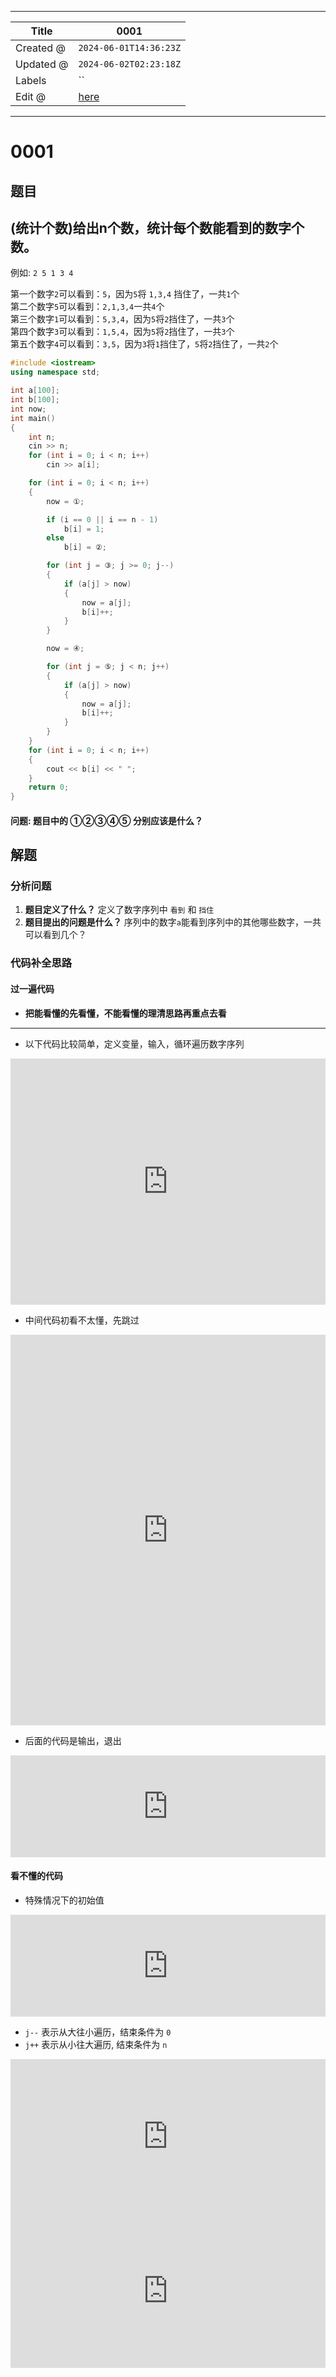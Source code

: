 -----

| Title     | 0001                                            |
| --------- | ----------------------------------------------- |
| Created @ | `2024-06-01T14:36:23Z`                          |
| Updated @ | `2024-06-02T02:23:18Z`                          |
| Labels    | \`\`                                            |
| Edit @    | [here](https://github.com/junxnone/01/issues/1) |

-----

# 0001

## 题目

## (统计个数)给出n个数，统计每个数能看到的数字个数。

例如: `2 5 1 3 4`

第一个数字`2`可以看到：`5`，因为`5`将 `1,3,4` 挡住了，一共`1`个  
第二个数字`5`可以看到：`2,1,3,4`一共`4`个  
第三个数字`1`可以看到：`5,3,4`，因为`5`将`2`挡住了，一共`3`个  
第四个数字`3`可以看到：`1,5,4`，因为`5`将`2`挡住了，一共`3`个  
第五个数字`4`可以看到：`3,5`，因为`3`将`1`挡住了，`5`将`2`挡住了，一共`2`个

``` cpp
#include <iostream>
using namespace std;

int a[100];
int b[100];
int now;
int main()
{
    int n;
    cin >> n;
    for (int i = 0; i < n; i++)
        cin >> a[i];

    for (int i = 0; i < n; i++)
    {
        now = ①;

        if (i == 0 || i == n - 1)
            b[i] = 1;
        else
            b[i] = ②;

        for (int j = ③; j >= 0; j--)
        {
            if (a[j] > now)
            {
                now = a[j];
                b[i]++;
            }
        }

        now = ④;

        for (int j = ⑤; j < n; j++)
        {
            if (a[j] > now)
            {
                now = a[j];
                b[i]++;
            }
        }
    }
    for (int i = 0; i < n; i++)
    {
        cout << b[i] << " ";
    }
    return 0;
}
```

#### 问题: 题目中的 ①②③④⑤ 分别应该是什么？

## 解题

### 分析问题

1.  **题目定义了什么？** 定义了数字序列中 `看到` 和 `挡住`
2.  **题目提出的问题是什么？** 序列中的数字`a`能看到序列中的其他哪些数字，一共可以看到几个？

### 代码补全思路

#### 过一遍代码

  - **把能看懂的先看懂，不能看懂的理清思路再重点去看**

-----

  - 以下代码比较简单，定义变量，输入，循环遍历数字序列

<iframe frameborder="0" scrolling="no" style="width:100%; height:394px;" allow="clipboard-write" src="https://junxnone.github.io/emgithub/iframe.html?target=https%3A%2F%2Fgithub.com%2Fjunxnone%2F01%2Fblob%2Ff97f62c8414a11e89646275f9316a2660ca27f76%2Fdocs%2Fcode%2F0001.cpp%23L1-L15&style=agate&type=code&showBorder=on&showLineNumbers=on&showFileMeta=on&showFullPath=on&showCopy=on"></iframe>

  - 中间代码初看不太懂，先跳过

<iframe frameborder="0" scrolling="no" style="width:100%; height:625px;" allow="clipboard-write" src="https://junxnone.github.io/emgithub/iframe.html?target=https%3A%2F%2Fgithub.com%2Fjunxnone%2F01%2Fblob%2Ff97f62c8414a11e89646275f9316a2660ca27f76%2Fdocs%2Fcode%2F0001.cpp%23L16-L41&style=agate&type=code&showBorder=on&showLineNumbers=on&showFileMeta=on&showFullPath=on&showCopy=on"></iframe>

  - 后面的代码是输出，退出

<iframe frameborder="0" scrolling="no" style="width:100%; height:163px;" allow="clipboard-write" src="https://junxnone.github.io/emgithub/iframe.html?target=https%3A%2F%2Fgithub.com%2Fjunxnone%2F01%2Fblob%2Ff97f62c8414a11e89646275f9316a2660ca27f76%2Fdocs%2Fcode%2F0001.cpp%23L43-L46&style=agate&type=code&showBorder=on&showLineNumbers=on&showFileMeta=on&showFullPath=on&showCopy=on"></iframe>

#### 看不懂的代码

  - 特殊情况下的初始值

<iframe frameborder="0" scrolling="no" style="width:100%; height:163px;" allow="clipboard-write" src="https://junxnone.github.io/emgithub/iframe.html?target=https%3A%2F%2Fgithub.com%2Fjunxnone%2F01%2Fblob%2Ff97f62c8414a11e89646275f9316a2660ca27f76%2Fdocs%2Fcode%2F0001.cpp%23L18-L21&style=agate&type=code&showBorder=on&showLineNumbers=on&showFileMeta=on&showFullPath=on&showCopy=on"></iframe>

  - `j--` 表示从大往小遍历，结束条件为 `0`
  - `j++` 表示从小往大遍历, 结束条件为 `n`

<iframe frameborder="0" scrolling="no" style="width:100%; height:247px;" allow="clipboard-write" src="https://junxnone.github.io/emgithub/iframe.html?target=https%3A%2F%2Fgithub.com%2Fjunxnone%2F01%2Fblob%2Ff97f62c8414a11e89646275f9316a2660ca27f76%2Fdocs%2Fcode%2F0001.cpp%23L23-L30&style=agate&type=code&showBorder=on&showLineNumbers=on&showFileMeta=on&showFullPath=on&showCopy=on"></iframe>

<iframe frameborder="0" scrolling="no" style="width:100%; height:247px;" allow="clipboard-write" src="https://junxnone.github.io/emgithub/iframe.html?target=https%3A%2F%2Fgithub.com%2Fjunxnone%2F01%2Fblob%2Ff97f62c8414a11e89646275f9316a2660ca27f76%2Fdocs%2Fcode%2F0001.cpp%23L34-L41&style=agate&type=code&showBorder=on&showLineNumbers=on&showFileMeta=on&showFullPath=on&showCopy=on"></iframe>
